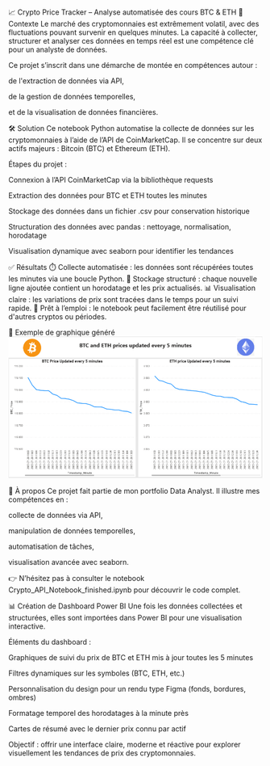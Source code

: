 📈 Crypto Price Tracker – Analyse automatisée des cours BTC & ETH
🧠 Contexte
Le marché des cryptomonnaies est extrêmement volatil, avec des fluctuations pouvant survenir en quelques minutes. La capacité à collecter, structurer et analyser ces données en temps réel est une compétence clé pour un analyste de données.

Ce projet s’inscrit dans une démarche de montée en compétences autour :

de l'extraction de données via API,

de la gestion de données temporelles,

et de la visualisation de données financières.

🛠️ Solution
Ce notebook Python automatise la collecte de données sur les cryptomonnaies à l’aide de l’API de CoinMarketCap. Il se concentre sur deux actifs majeurs : Bitcoin (BTC) et Ethereum (ETH).

Étapes du projet :

Connexion à l’API CoinMarketCap via la bibliothèque requests

Extraction des données pour BTC et ETH toutes les minutes

Stockage des données dans un fichier .csv pour conservation historique

Structuration des données avec pandas : nettoyage, normalisation, horodatage

Visualisation dynamique avec seaborn pour identifier les tendances

✅ Résultats
⏱️ Collecte automatisée : les données sont récupérées toutes les minutes via une boucle Python.
💾 Stockage structuré : chaque nouvelle ligne ajoutée contient un horodatage et les prix actualisés.
📊 Visualisation claire : les variations de prix sont tracées dans le temps pour un suivi rapide.
📂 Prêt à l’emploi : le notebook peut facilement être réutilisé pour d'autres cryptos ou périodes.

📎 Exemple de graphique généré
![alt text](https://github.com/FIKRI-Mehdi/crypto-price-tracker-api/blob/main/Dashboard_BTC_ETH.png)

🚀 À propos
Ce projet fait partie de mon portfolio Data Analyst. Il illustre mes compétences en :

collecte de données via API,

manipulation de données temporelles,

automatisation de tâches,

visualisation avancée avec seaborn.

👉 N’hésitez pas à consulter le notebook Crypto_API_Notebook_finished.ipynb pour découvrir le code complet.

📊 Création de Dashboard Power BI
Une fois les données collectées et structurées, elles sont importées dans Power BI pour une visualisation interactive.

Éléments du dashboard :

Graphiques de suivi du prix de BTC et ETH mis à jour toutes les 5 minutes

Filtres dynamiques sur les symboles (BTC, ETH, etc.)

Personnalisation du design pour un rendu type Figma (fonds, bordures, ombres)

Formatage temporel des horodatages à la minute près

Cartes de résumé avec le dernier prix connu par actif

Objectif : offrir une interface claire, moderne et réactive pour explorer visuellement les tendances de prix des cryptomonnaies.
